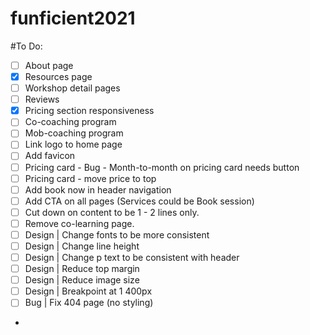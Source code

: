 # funficient2021

#To Do:

- [ ] About page
- [X] Resources page
- [ ] Workshop detail pages
- [ ] Reviews
- [X] Pricing section responsiveness
- [ ] Co-coaching program
- [ ] Mob-coaching program
- [ ] Link logo to home page
- [ ] Add favicon
- [ ] Pricing card - Bug - Month-to-month on pricing card needs button
- [ ] Pricing card - move price to top
- [ ] Add book now in header navigation
- [ ] Add CTA on all pages (Services could be Book session)
- [ ] Cut down on content to be 1 - 2 lines only.
- [ ] Remove co-learning page.
- [ ] Design | Change fonts to be more consistent
- [ ] Design | Change line height
- [ ] Design | Change p text to be consistent with header
- [ ] Design | Reduce top margin
- [ ] Design | Reduce image size
- [ ] Design | Breakpoint at 1 400px 
- [ ] Bug | Fix 404 page (no styling) 
- 

